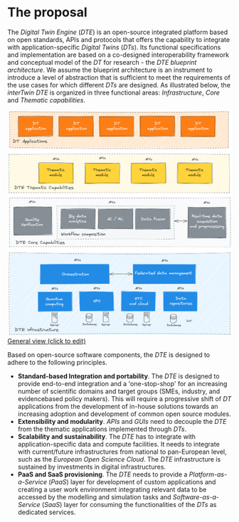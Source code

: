 # The proposal

The *Digital Twin Engine* (*DTE*) is an open-source integrated platform based on open standards, APIs and protocols that offers the capability to integrate with application-specific *Digital Twins* (*DTs*). Its functional specifications and implementation are based on a co-designed interoperability framework and conceptual model of the *DT* for research - the *DTE blueprint architecture*. We assume the blueprint architecture is an instrument to introduce a level of abstraction that is sufficient to meet the requirements of the use cases for which different *DTs* are designed. As illustrated below, the *interTwin* *DTE* is organized in three functional areas: *Infrastructure*, *Core* and *Thematic capabilities*.

![General view](./BP_proposal.png)
[General view (click to edit)](https://excalidraw.com/#json=qLZ70Zsvdgf4amWihE3aa,RXKW6o-H7JmiEUv8HVNZMg)

Based on open-source software components, the *DTE* is designed to adhere to the following principles.

* **Standard-based Integration and portability**. The *DTE* is designed to provide end-to-end integration and a 'one-stop-shop' for an increasing number of scientific domains and target groups (SMEs, industry, and evidencebased policy makers). This will require a progressive shift of *DT* applications from the development of in-house solutions towards an increasing adoption and development of common open source modules.
* **Extensibility and modularity**. *APIs* and *GUIs* need to decouple the *DTE* from the thematic applications implemented through *DTs*.
* **Scalability and sustainability**. The *DTE* has to integrate with application-specific data and compute facilities. It needs to integrate with current/future infrastructures from national to pan-European level, such as the *European Open Science Cloud*. The *DTE* infrastructure is sustained by investments in digital infrastructures.
* **PaaS and SaaS provisioning**. The *DTE* needs to provide a *Platform-as-a-Service* (*PaaS*) layer for development of custom applications and creating a user work environment integrating relevant data to be accessed by the modelling and simulation tasks and *Software-as-a-Service* (*SaaS*) layer for consuming the functionalities of the *DTs* as dedicated services.
